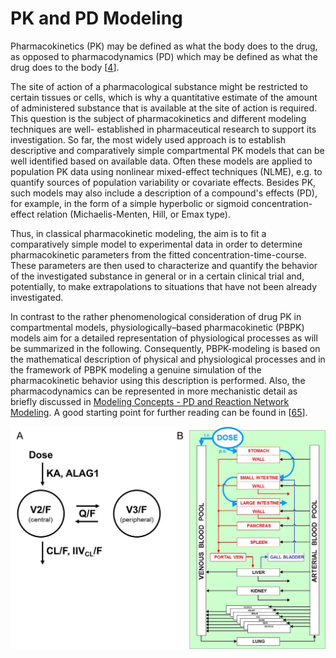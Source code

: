 # PK and PD Modeling

Pharmacokinetics \(PK\) may be defined as what the body does to the drug, as opposed to pharmacodynamics \(PD\) which may be defined as what the drug does to the body \[[4](../../references/references.md#4)\].

The site of action of a pharmacological substance might be restricted to certain tissues or cells, which is why a quantitative estimate of the amount of administered substance that is available at the site of action is required. This question is the subject of pharmacokinetics and different modeling techniques are well- established in pharmaceutical research to support its investigation. So far, the most widely used approach is to establish descriptive and comparatively simple compartmental PK models that can be well identified based on available data. Often these models are applied to population PK data using nonlinear mixed-effect techniques \(NLME\), e.g. to quantify sources of population variability or covariate effects. Besides PK, such models may also include a description of a compound's effects \(PD\), for example, in the form of a simple hyperbolic or sigmoid concentration-effect relation \(Michaelis-Menten, Hill, or Emax type\).

Thus, in classical pharmacokinetic modeling, the aim is to fit a comparatively simple model to experimental data in order to determine pharmacokinetic parameters from the fitted concentration-time-course. These parameters are then used to characterize and quantify the behavior of the investigated substance in general or in a certain clinical trial and, potentially, to make extrapolations to situations that have not been already investigated.

In contrast to the rather phenomenological consideration of drug PK in compartmental models, physiologically–based pharmacokinetic \(PBPK\) models aim for a detailed representation of physiological processes as will be summarized in the following. Consequently, PBPK-modeling is based on the mathematical description of physical and physiological processes and in the framework of PBPK modeling a genuine simulation of the pharmacokinetic behavior using this description is performed. Also, the pharmacodynamics can be represented in more mechanistic detail as briefly discussed in [Modeling Concepts - PD and Reaction Network Modeling](modeling-concepts-pd-and-reaction-network-modeling.md). A good starting point for further reading can be found in \[[65](../../references/references.md#65)\].

![Structure of compartmental PK model \(A\) and PBPK model \(B\)](../../.gitbook/assets/kuepfer_et_al_adv_exp_med_biol_2012_figure4.jpg)


